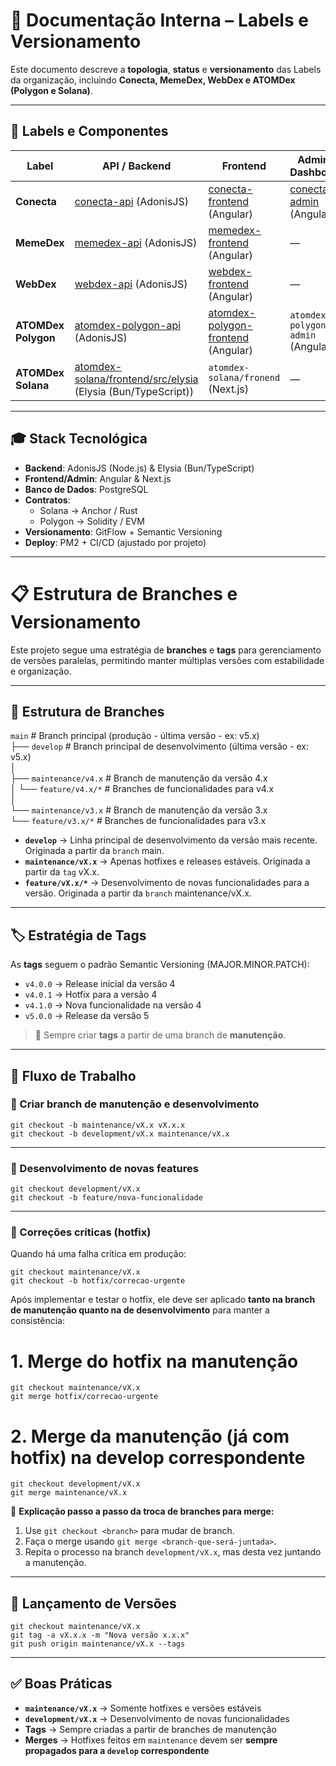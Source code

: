 # 📘 Documentação Interna – Labels e Versionamento  

Este documento descreve a **topologia**, **status** e **versionamento** das Labels da organização, incluindo **Conecta, MemeDex, WebDex e ATOMDex (Polygon e Solana)**.  

---

## 🔎 Labels e Componentes  

| Label    | API / Backend            | Frontend              | Admin / Dashboard     | Banco de Dados | Contratos                   | Status | Versão Atual |
|----------|--------------------------|-----------------------|-----------------------|----------------|-----------------------------|--------|--------------|
| **Conecta** | [conecta-api](https://github.com/Atom-Smart-Chains/conecta-api) (AdonisJS) | [conecta-frontend](https://github.com/Atom-Smart-Chains/conecta-frontend) (Angular) | [conecta-admin](https://github.com/Atom-Smart-Chains/conecta-admin) (Angular) | PostgreSQL | Polygon (Solidity) | Ativo  | v4/5 (prod.) |
| **MemeDex** | [memedex-api](https://github.com/Atom-Smart-Chains/memedex-api) (AdonisJS) | [memedex-frontend](https://github.com/Atom-Smart-Chains/memedex-frontend) (Angular) | —                     | PostgreSQL     | Polygon (Solidity) | Ativo  | v3/4/5 (prod.) |
| **WebDex**  | [webdex-api](https://github.com/Atom-Smart-Chains/webdex-api) (AdonisJS)  | [webdex-frontend](https://github.com/Atom-Smart-Chains/webdex-frontend) (Angular)  | —                     | PostgreSQL     | Polygon (Solidity) | Ativo  | v4/5 (prod.) |
| **ATOMDex Polygon** | [atomdex-polygon-api](https://github.com/Atom-Smart-Chains/atomdex-polygon-api) (AdonisJS) | [atomdex-polygon-frontend](https://github.com/Atom-Smart-Chains/atomdex-polygon-frontend) (Angular) | `atomdex-polygon-admin` (Angular) | PostgreSQL | Polygon (Solidity) | Ativo  | v4/5 (prod.) |
| **ATOMDex Solana** | [atomdex-solana/frontend/src/elysia](https://github.com/Atom-Smart-Chains/atomdex-solana/tree/develop/front-end/src/elysia) (Elysia (Bun/TypeScript)) | `atomdex-solana/fronend` (Next.js) | — | — | Solana (Rust) | Inativo | v1 (dev.) |

---

## 🎓 Stack Tecnológica  

- **Backend**: AdonisJS (Node.js) & Elysia (Bun/TypeScript)
- **Frontend/Admin**: Angular & Next.js
- **Banco de Dados**: PostgreSQL  
- **Contratos**:  
  - Solana → Anchor / Rust  
  - Polygon → Solidity / EVM  
- **Versionamento**: GitFlow + Semantic Versioning  
- **Deploy**: PM2 + CI/CD (ajustado por projeto)  

---

# 📋 Estrutura de Branches e Versionamento

Este projeto segue uma estratégia de **branches** e **tags** para gerenciamento de versões paralelas, permitindo manter múltiplas versões com estabilidade e organização.

---

## 🌿 Estrutura de Branches

`main` # Branch principal (produção - última versão - ex: v5.x)<br>
├── `develop` # Branch principal de desenvolvimento (última versão - ex: v5.x)<br>
│<br>
├── `maintenance/v4.x` # Branch de manutenção da versão 4.x<br>
│   └── `feature/v4.x/*` # Branches de funcionalidades para v4.x<br>
│<br>
└── `maintenance/v3.x` # Branch de manutenção da versão 3.x<br>
    └── `feature/v3.x/*` # Branches de funcionalidades para v3.x<br>

- **`develop`** → Linha principal de desenvolvimento da versão mais recente. Originada a partir da `branch` main. 
- **`maintenance/vX.x`** → Apenas hotfixes e releases estáveis. Originada a partir da `tag` vX.x.
- **`feature/vX.x/*`** → Desenvolvimento de novas funcionalidades para a versão. Originada a partir da `branch` maintenance/vX.x.

---

## 🏷️ Estratégia de Tags

As **tags** seguem o padrão Semantic Versioning (MAJOR.MINOR.PATCH):

- `v4.0.0` → Release inicial da versão 4
- `v4.0.1` → Hotfix para a versão 4
- `v4.1.0` → Nova funcionalidade na versão 4
- `v5.0.0` → Release da versão 5

> 🔑 Sempre criar **tags** a partir de uma branch de **manutenção**.

---

## 🔄 Fluxo de Trabalho

### 🔹 Criar branch de manutenção e desenvolvimento

`git checkout -b maintenance/vX.x vX.x.x`<br>
`git checkout -b development/vX.x maintenance/vX.x`<br>

---

### 🔹 Desenvolvimento de novas features

`git checkout development/vX.x`<br>
`git checkout -b feature/nova-funcionalidade`<br>

---

### 🔹 Correções críticas (hotfix)

Quando há uma falha crítica em produção:

`git checkout maintenance/vX.x`<br>
`git checkout -b hotfix/correcao-urgente`<br>

Após implementar e testar o hotfix, ele deve ser aplicado **tanto na branch de manutenção quanto na de desenvolvimento** para manter a consistência:

# 1. Merge do hotfix na manutenção
`git checkout maintenance/vX.x`<br>
`git merge hotfix/correcao-urgente`<br>

# 2. Merge da manutenção (já com hotfix) na develop correspondente
`git checkout development/vX.x`<br>
`git merge maintenance/vX.x`<br>

📌 **Explicação passo a passo da troca de branches para merge:**

1. Use `git checkout <branch>` para mudar de branch.
2. Faça o merge usando `git merge <branch-que-será-juntada>`.
3. Repita o processo na branch `development/vX.x`, mas desta vez juntando a manutenção.

---

## 🚀 Lançamento de Versões

`git checkout maintenance/vX.x`<br>
`git tag -a vX.x.x -m "Nova versão x.x.x"`<br>
`git push origin maintenance/vX.x --tags`<br>

---

## ✅ Boas Práticas

- **`maintenance/vX.x`** → Somente hotfixes e versões estáveis
- **`development/vX.x`** → Desenvolvimento de novas funcionalidades
- **Tags** → Sempre criadas a partir de branches de manutenção
- **Merges** → Hotfixes feitos em `maintenance` devem ser **sempre propagados para a `develop` correspondente**

